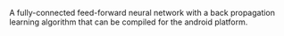 A fully-connected feed-forward neural network with a back propagation learning algorithm that can be compiled for the android platform.
